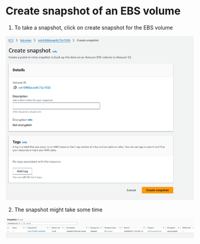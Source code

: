 # Create snapshot of an EBS volume

1. To take a snapshot, click on create snapshot for the EBS volume

![alt text](image-23.png)

2. The snapshot might take some time

![alt text](image-24.png)

